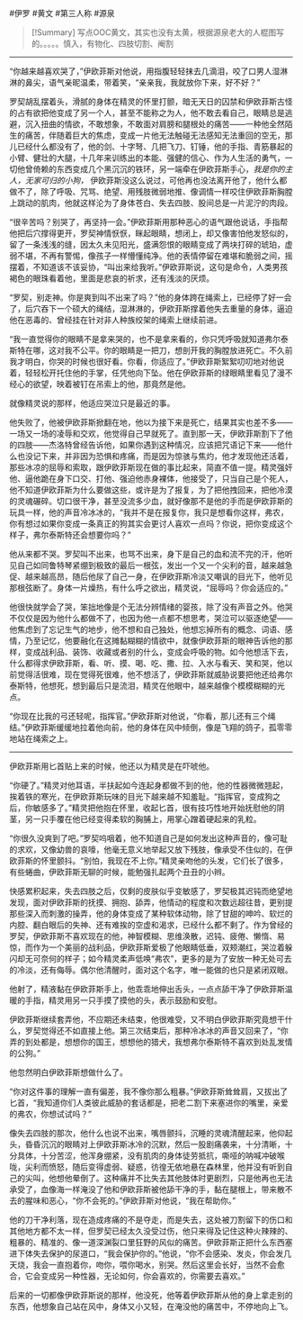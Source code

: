 #伊罗 #黄文 #第三人称 #源泉 

> [!Summary]
> 写点OOC黄文，其实也没有太黄，根据源泉老大的人棍图写的。。。。。慎入，有物化、四肢切割、阉割

---

“你越来越喜欢哭了，”伊欧菲斯对他说，用指腹轻轻抹去几滴泪，咬了口男人湿淋淋的鼻尖，语气亲昵温柔，带着笑，“亲亲我，我就放你下来，好不好？”

罗契胡乱摆着头，滑腻的身体在精灵的怀里打颤，暗无天日的囚禁和伊欧菲斯古怪的占有欲把他变成了另一个人，甚至不能称之为人，他不敢去看自己，眼睛总是逃避，沉入扭曲的情欲，不敢想象，不敢面对肩膀和腿根处的痛苦——一种他全然陌生的痛苦，伴随着巨大的焦虑，变成一片他无法触碰无法感知无法重回的空无，那儿已经什么都没有了，他的剑、十字弩、几把飞刀、钉锤，他的手指、青筋暴起的小臂、健壮的大腿，十几年来训练出的本能、强健的信心、作为人生活的勇气，一切他曾倚赖的东西变成几个黑沉沉的铁环，另一端牵在伊欧菲斯手心，_我是你的主人，无家可归的小狗，_ 伊欧菲斯没这么说过，可他再也没法离开他了，他什么都做不了，除了呼吸、咒骂、绝望、用残肢微弱地推、像调情一样咬住伊欧菲斯胸膛上跳动的肌肉，他就这样沦为了身体苍白、失去四肢、股间总是一片泥泞的肉段。

“很辛苦吗？别哭了，再坚持一会。”伊欧菲斯用那种恶心的语气跟他说话，手指帮他把后穴撑得更开，罗契神情恹恹，眯起眼睛，想闭上，却又像害怕他发怒似的，留了一条浅浅的缝，因太久未见阳光，盛满怨恨的眼睛变成了两块打碎的琥珀，虚弱不堪，不再有警惕，像孩子一样懵懂纯净。他的表情停留在难堪和脆弱之间，摇摆着，不知道该不该妥协，“叫出来给我听。”伊欧菲斯说，这句是命令，人类男孩褐色的眼珠看着他，里面是悲哀的祈求，还有浅淡的厌烦。

“罗契，别走神。你是爽到叫不出来了吗？”他的身体跨在绳索上，已经停了好一会了，后穴吞下一个硕大的绳结，湿淋淋的，伊欧菲斯撑着他失去重量的身体，逼迫他在恶毒的、曾经挂在针对非人种族绞架的绳索上继续前进。

“我一直觉得你的眼睛不是拿来哭的，也不是拿来看的，你只凭呼吸就知道弗尔泰斯特在哪，这对我不公平。你的眼睛是一把刀，想剖开我的胸膛放进死亡。不久前我才明白，你哭的时候也很好看。你看，你适应了。”伊欧菲斯絮絮叨叨地对他说着，轻轻松开托住他的手掌，任凭他向下坠。他在伊欧菲斯的绿眼睛里看见了漫不经心的欲望，映着被钉在吊索上的他，那竟然是他。

就像精灵说的那样，他适应哭泣只是最近的事。

他失败了，他被伊欧菲斯掀翻在地，他以为接下来是死亡，结果其实也差不多——一场又一场的凌辱和交欢，他觉得自己早就死了。直到那一天，伊欧菲斯割下了他的四肢——杰洛特曾经告诉他，如果你遇到这种情况，应该把咒语记下来——他什么也没记下来，并非因为恐惧和疼痛，而是因为惊骇与焦灼，他才发现他还活着，那些冰凉的屈辱和索取，跟伊欧菲斯现在做的事比起来，简直不值一提。精灵强奸他、逼他跪在身下口交、打他、强迫他赤身裸体，他接受了，只当自己是个死人，他不知道伊欧菲斯为什么要做这些，或许是为了报复，为了把他拽回来，把他冷漠的灵魂碾碎。切口很干净，甚至没流多少血，就好像那不是他的手而是伊欧菲斯的玩具一样，他的声音冷冰冰的，“我并不是在报复你，我只是想看你这样，弗农，你有想过如果你变成一条真正的狗其实会更讨人喜欢一点吗？你说，把你变成这个样子，弗尔泰斯特还会想要你吗？”

他从来都不哭。罗契叫不出来，也骂不出来，身下是自己的血和流不完的汗，他听见自己如同鲁特琴紧绷到极致的最后一根弦，发出一个又一个尖利的音，越来越急促、越来越高昂，随后他尿了自己一身，在伊欧菲斯冷淡又嘲讽的目光下，他听见那根弦断了。身体一片燥热，有什么呼之欲出，精灵说，“屈辱吗？你会适应的。”

他很快就学会了哭，笨拙地像是个无法分辨情绪的婴孩，除了没有声音之外。他哭不仅仅是因为他什么都做不了，也因为他一点都不想思考，哭泣可以驱逐绝望——他焦虑到了忘记生气的地步，他不想和自己独处，他想忘掉所有的概念、词语、感情，乃至记忆，他要融化在这摊黏糊糊的情欲中，就像伊欧菲斯的眼神告诉他的那样，变成战利品、装饰、收藏或者别的什么，变成会呼吸的物。如今他想活下去，什么都得求伊欧菲斯，看、听、摸、喝、吃、撒、拉、入水与看天、笑和哭，他以前觉得活很难，现在觉得死很难，他不想活了，伊欧菲斯就威胁说要把他还给弗尔泰斯特，他想死，想到最后只是流泪，精灵在他眼中，越来越像个模模糊糊的光点。

“你现在比我的弓还轻呢，指挥官。”伊欧菲斯对他说，“你看，那儿还有三个绳结。”伊欧菲斯缓缓地拉着他向前，他的身体在风中倾倒，像是飞翔的鸽子，孤零零地站在绳索之上。

---

伊欧菲斯用匕首贴上来的时候，他还以为精灵是在吓唬他。

“你硬了。”精灵对他耳语，半扶起如今连起身都做不到的他，他的性器微微翘起，挨着铁的寒光，在伊欧菲斯玩味的目光下越来越不知羞耻。“指挥官，变成狗之后，你敏感多了。”精灵把他抱在怀里，收起匕首，很有技巧性地开始抚慰他的阴茎，另一只手覆在他已经变得柔软的胸脯上，用掌心蹭着硬起来的乳粒。

“你很久没爽到了吧。”罗契呜咽着，他不知道自己是如何发出这种声音的，像可耻的求欢，又像幼兽的哀嚎，他毫无意义地举起又放下残肢，像承受不住似的，在伊欧菲斯的怀里颤抖。“别怕，我现在不上你。”精灵亲吻他的头发，它们长了很多，有些蜷曲，伊欧菲斯无聊的时候，能勉强扎起两个丑丑的小辫。

快感累积起来，失去四肢之后，仅剩的皮肤似乎变敏感了，罗契极其迟钝而绝望地发现，面对伊欧菲斯的抚摸、拥抱、舔弄，他情动的程度和次数远超往昔，更别提那些深入而刺激的操弄，他的身体变成了某种软体动物，除了甘甜的呻吟、软烂的内腔、翻白眼后的失神、还有难挨的空虚和渴求，已经什么都不剩了。作为曾经的罗契，伊欧菲斯不喜欢现在的他，神智模糊、思维涣散，迟钝、疲倦、懒惰、易惊，而作为一个美丽的战利品，伊欧菲斯爱极了他眼睛低垂，双颊潮红，哭泣着躲闪却无可奈何的样子；如今精灵柔声低唤“弗农”，更多的是为了安放一种无处可去的冷淡，还有侮辱。偶尔他清醒时，面对这个名字，唯一能做的也只是紧闭双眼。

他射了，精液黏在伊欧菲斯手上，他乖乖地伸出舌头，一点点舔干净了伊欧菲斯温暖的手指，精灵用另一只手摸了摸他的头，表示鼓励和安慰。

伊欧菲斯继续套弄他，不应期还未结束，他很难受，又不明白伊欧菲斯究竟想干什么，罗契觉得还不如直接上他。第三次结束后，那种冷冰冰的声音又回来了，“你弄的到处都是，想想你的国王，想想他的猎犬，我想弗尔泰斯特不喜欢到处乱发情的公狗。”

他忽然明白伊欧菲斯想做什么了。

“你对这件事的理解一直有偏差，我不像你那么粗暴。”伊欧菲斯耸耸肩，又拔出了匕首，“我知道你们人类彼此威胁的套话都是，把老二割下来塞进你的嘴里，亲爱的弗农，你想试试吗？”

像失去四肢的那次，他什么也说不出来，嘴唇颤抖，沉睡的灵魂清醒起来，他仰起头，昏昏沉沉的眼睛对上伊欧菲斯冰冷的沉默，然后一股剧痛袭来，十分清晰，十分具体，十分苦涩，他浑身绷紧，没有肌肉的身体徒劳抵抗，嘶哑的呐喊冲破喉咙，尖利而愤怒，随后变得虚弱、疑惑，彷徨无依地悬在森林里，他并没有听到自己的尖叫，他想他晕倒了。这种痛并不比失去其他肢体时更剧烈，只是他再也无法承受了，血像海一样淹没了他和伊欧菲斯被他舔干净的手，黏在腿根上，带来散不去的腥味和恶心，“你不会死的。”伊欧菲斯对他说，“我在帮助你。”

他的刀干净利落，现在造成疼痛的不是夺走，而是失去，这处被刀割留下的伤口和其他地方都不太一样，但罗契已经太久没受过伤，他只来得及记住这种火辣辣的、粗暴的、精准的、像一道深渊裂口里狂野的风似的痛苦。伊欧菲斯正把什么东西塞进下体失去保护的尿道口，“我会保护你的。”他说，“你不会感染、发炎，你会发几天烧，我会一直抱着你，吻你，喂你喝水，别哭。然后这里会长好，当然不会愈合，它会变成另一种性器，无论如何，你会喜欢的，你需要去喜欢。”

后来的一切都像伊欧菲斯说的那样，他没死，他等着伊欧菲斯从他的身上拿走别的东西，他想象自己站在风中，身体又小又轻，在淹没他的痛苦中，不停地向上飞。